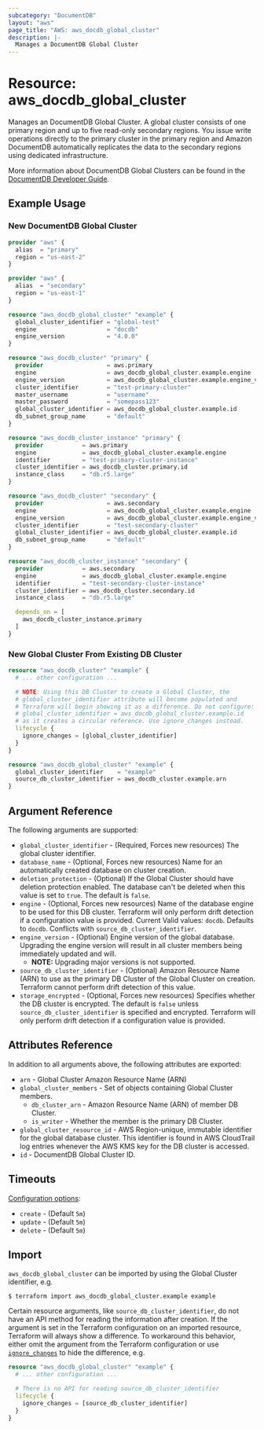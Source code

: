 ```yaml
---
subcategory: "DocumentDB"
layout: "aws"
page_title: "AWS: aws_docdb_global_cluster"
description: |-
  Manages a DocumentDB Global Cluster
---
```


# Resource: aws_docdb_global_cluster

Manages an DocumentDB Global Cluster. A global cluster consists of one primary region and up to five read-only secondary regions. You issue write operations directly to the primary cluster in the primary region and Amazon DocumentDB automatically replicates the data to the secondary regions using dedicated infrastructure.

More information about DocumentDB Global Clusters can be found in the [DocumentDB Developer Guide](https://docs.aws.amazon.com/documentdb/latest/developerguide/global-clusters.html).

## Example Usage

### New DocumentDB Global Cluster

```terraform
provider "aws" {
  alias  = "primary"
  region = "us-east-2"
}

provider "aws" {
  alias  = "secondary"
  region = "us-east-1"
}

resource "aws_docdb_global_cluster" "example" {
  global_cluster_identifier = "global-test"
  engine                    = "docdb"
  engine_version            = "4.0.0"
}

resource "aws_docdb_cluster" "primary" {
  provider                  = aws.primary
  engine                    = aws_docdb_global_cluster.example.engine
  engine_version            = aws_docdb_global_cluster.example.engine_version
  cluster_identifier        = "test-primary-cluster"
  master_username           = "username"
  master_password           = "somepass123"
  global_cluster_identifier = aws_docdb_global_cluster.example.id
  db_subnet_group_name      = "default"
}

resource "aws_docdb_cluster_instance" "primary" {
  provider           = aws.primary
  engine             = aws_docdb_global_cluster.example.engine
  identifier         = "test-primary-cluster-instance"
  cluster_identifier = aws_docdb_cluster.primary.id
  instance_class     = "db.r5.large"
}

resource "aws_docdb_cluster" "secondary" {
  provider                  = aws.secondary
  engine                    = aws_docdb_global_cluster.example.engine
  engine_version            = aws_docdb_global_cluster.example.engine_version
  cluster_identifier        = "test-secondary-cluster"
  global_cluster_identifier = aws_docdb_global_cluster.example.id
  db_subnet_group_name      = "default"
}

resource "aws_docdb_cluster_instance" "secondary" {
  provider           = aws.secondary
  engine             = aws_docdb_global_cluster.example.engine
  identifier         = "test-secondary-cluster-instance"
  cluster_identifier = aws_docdb_cluster.secondary.id
  instance_class     = "db.r5.large"

  depends_on = [
    aws_docdb_cluster_instance.primary
  ]
}
```

### New Global Cluster From Existing DB Cluster

```terraform
resource "aws_docdb_cluster" "example" {
  # ... other configuration ...

  # NOTE: Using this DB Cluster to create a Global Cluster, the
  # global_cluster_identifier attribute will become populated and
  # Terraform will begin showing it as a difference. Do not configure:
  # global_cluster_identifier = aws_docdb_global_cluster.example.id
  # as it creates a circular reference. Use ignore_changes instead.
  lifecycle {
    ignore_changes = [global_cluster_identifier]
  }
}

resource "aws_docdb_global_cluster" "example" {
  global_cluster_identifier    = "example"
  source_db_cluster_identifier = aws_docdb_cluster.example.arn
}
```

## Argument Reference

The following arguments are supported:

* `global_cluster_identifier` - (Required, Forces new resources) The global cluster identifier.
* `database_name` - (Optional, Forces new resources) Name for an automatically created database on cluster creation.
* `deletion_protection` - (Optional) If the Global Cluster should have deletion protection enabled. The database can't be deleted when this value is set to `true`. The default is `false`.
* `engine` - (Optional, Forces new resources) Name of the database engine to be used for this DB cluster. Terraform will only perform drift detection if a configuration value is provided. Current Valid values: `docdb`. Defaults to `docdb`. Conflicts with `source_db_cluster_identifier`.
* `engine_version` - (Optional) Engine version of the global database. Upgrading the engine version will result in all cluster members being immediately updated and will.
    * **NOTE:** Upgrading major versions is not supported.
* `source_db_cluster_identifier` - (Optional) Amazon Resource Name (ARN) to use as the primary DB Cluster of the Global Cluster on creation. Terraform cannot perform drift detection of this value.
* `storage_encrypted` - (Optional, Forces new resources) Specifies whether the DB cluster is encrypted. The default is `false` unless `source_db_cluster_identifier` is specified and encrypted. Terraform will only perform drift detection if a configuration value is provided.

## Attributes Reference

In addition to all arguments above, the following attributes are exported:

* `arn` - Global Cluster Amazon Resource Name (ARN)
* `global_cluster_members` - Set of objects containing Global Cluster members.
    * `db_cluster_arn` - Amazon Resource Name (ARN) of member DB Cluster.
    * `is_writer` - Whether the member is the primary DB Cluster.
* `global_cluster_resource_id` - AWS Region-unique, immutable identifier for the global database cluster. This identifier is found in AWS CloudTrail log entries whenever the AWS KMS key for the DB cluster is accessed.
* `id` - DocumentDB Global Cluster ID.

## Timeouts

[Configuration options](https://developer.hashicorp.com/terraform/language/resources/syntax#operation-timeouts):

* `create` - (Default `5m`)
* `update` - (Default `5m`)
* `delete` - (Default `5m`)

## Import

`aws_docdb_global_cluster` can be imported by using the Global Cluster identifier, e.g.

```
$ terraform import aws_docdb_global_cluster.example example
```

Certain resource arguments, like `source_db_cluster_identifier`, do not have an API method for reading the information after creation. If the argument is set in the Terraform configuration on an imported resource, Terraform will always show a difference. To workaround this behavior, either omit the argument from the Terraform configuration or use [`ignore_changes`](https://www.terraform.io/docs/configuration/meta-arguments/lifecycle.html#ignore_changes) to hide the difference, e.g.

```terraform
resource "aws_docdb_global_cluster" "example" {
  # ... other configuration ...

  # There is no API for reading source_db_cluster_identifier
  lifecycle {
    ignore_changes = [source_db_cluster_identifier]
  }
}
```
